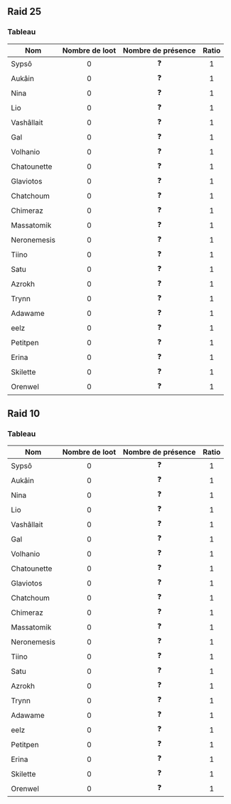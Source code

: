 ## Raid 25

### Tableau

| Nom                                       | Nombre de loot | Nombre de présence | Ratio |
|-------------------------------------------|:--------------:|:------------------:|:-----:|
| Sypsô                                     |        0       |          ❓        |   1   |
| Aukâin                                    |        0       |          ❓        |   1   |
| Nina                                      |        0       |          ❓        |   1   |
| Lio                                       |        0       |          ❓        |   1   |
| Vashâllait                                |        0       |          ❓        |   1   |
| Gal                                       |        0       |          ❓        |   1   |
| Volhanio                                  |        0       |          ❓        |   1   |
| Chatounette                               |        0       |          ❓        |   1   |
| Glaviotos                                 |        0       |          ❓        |   1   |
| Chatchoum                                 |        0       |          ❓        |   1   |
| Chimeraz                                  |        0       |          ❓        |   1   |
| Massatomik                                |        0       |          ❓        |   1   |
| Neronemesis                               |        0       |          ❓        |   1   |
| Tiino                                     |        0       |          ❓        |   1   |
| Satu                                      |        0       |          ❓        |   1   |
| Azrokh                                    |        0       |          ❓        |   1   |
| Trynn                                     |        0       |          ❓        |   1   |
| Adawame                                   |        0       |          ❓        |   1   |
| eelz                                      |        0       |          ❓        |   1   |
| Petitpen                                  |        0       |          ❓        |   1   |
| Erina                                     |        0       |          ❓        |   1   |
| Skilette                                  |        0       |          ❓        |   1   | 
| Orenwel                                   |        0       |          ❓        |   1   |

## Raid 10


### Tableau

| Nom                                       | Nombre de loot | Nombre de présence | Ratio |
|-------------------------------------------|:--------------:|:------------------:|:-----:|
| Sypsô                                     |        0       |          ❓        |   1   |
| Aukâin                                    |        0       |          ❓        |   1   |
| Nina                                      |        0       |          ❓        |   1   |
| Lio                                       |        0       |          ❓        |   1   |
| Vashâllait                                |        0       |          ❓        |   1   |
| Gal                                       |        0       |          ❓        |   1   |
| Volhanio                                  |        0       |          ❓        |   1   |
| Chatounette                               |        0       |          ❓        |   1   |
| Glaviotos                                 |        0       |          ❓        |   1   |
| Chatchoum                                 |        0       |          ❓        |   1   |
| Chimeraz                                  |        0       |          ❓        |   1   |
| Massatomik                                |        0       |          ❓        |   1   |
| Neronemesis                               |        0       |          ❓        |   1   |
| Tiino                                     |        0       |          ❓        |   1   |
| Satu                                      |        0       |          ❓        |   1   |
| Azrokh                                    |        0       |          ❓        |   1   |
| Trynn                                     |        0       |          ❓        |   1   |
| Adawame                                   |        0       |          ❓        |   1   |
| eelz                                      |        0       |          ❓        |   1   |
| Petitpen                                  |        0       |          ❓        |   1   |
| Erina                                     |        0       |          ❓        |   1   |
| Skilette                                  |        0       |          ❓        |   1   | 
| Orenwel                                   |        0       |          ❓        |   1   |